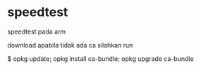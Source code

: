 # speedtest
speedtest pada arm

download 
apabila tidak ada ca
silahkan run 

$ opkg update; opkg install ca-bundle; opkg upgrade ca-bundle
